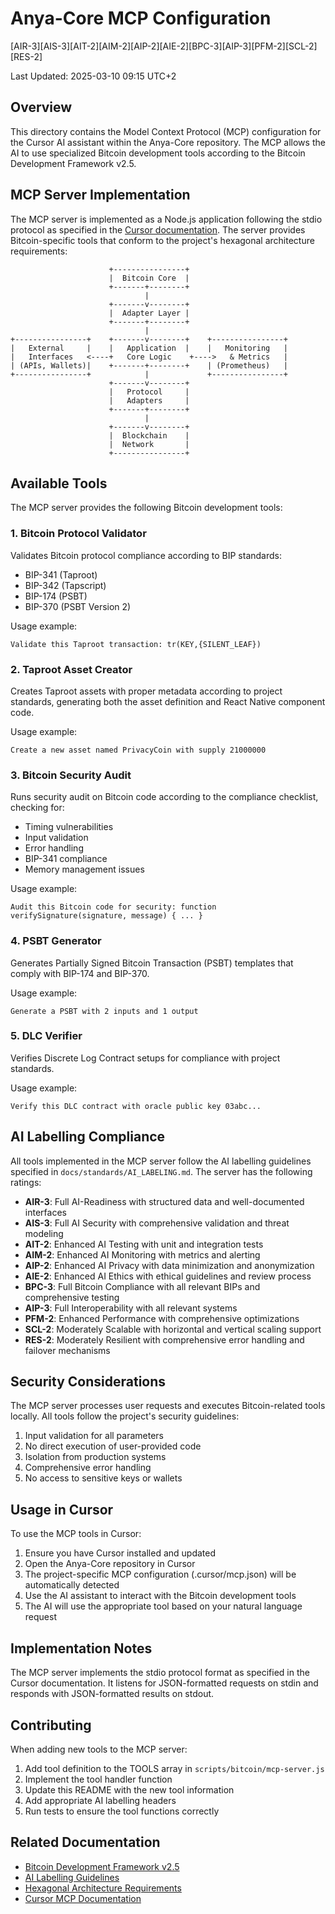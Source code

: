 # Anya-Core MCP Configuration
[AIR-3][AIS-3][AIT-2][AIM-2][AIP-2][AIE-2][BPC-3][AIP-3][PFM-2][SCL-2][RES-2]

Last Updated: 2025-03-10 09:15 UTC+2

## Overview

This directory contains the Model Context Protocol (MCP) configuration for the Cursor AI assistant within the Anya-Core repository. The MCP allows the AI to use specialized Bitcoin development tools according to the Bitcoin Development Framework v2.5.

## MCP Server Implementation

The MCP server is implemented as a Node.js application following the stdio protocol as specified in the [Cursor documentation](https://docs.cursor.com/context/model-context-protocol). The server provides Bitcoin-specific tools that conform to the project's hexagonal architecture requirements:

```
                      +----------------+
                      |  Bitcoin Core  |
                      +-------+--------+
                              |
                      +-------v--------+
                      |  Adapter Layer |
                      +-------+--------+
                              |
+----------------+    +-------v--------+    +----------------+
|   External     |    |   Application  |    |   Monitoring   |
|   Interfaces   <----+   Core Logic    +---->   & Metrics   |
| (APIs, Wallets)|    +-------+--------+    | (Prometheus)   |
+----------------+            |             +----------------+
                      +-------v--------+
                      |   Protocol     |
                      |   Adapters     |
                      +-------+--------+
                              |
                      +-------v--------+
                      |  Blockchain    |
                      |  Network       |
                      +----------------+
```

## Available Tools

The MCP server provides the following Bitcoin development tools:

### 1. Bitcoin Protocol Validator

Validates Bitcoin protocol compliance according to BIP standards:

* BIP-341 (Taproot)
* BIP-342 (Tapscript)
* BIP-174 (PSBT)
* BIP-370 (PSBT Version 2)

Usage example:
```
Validate this Taproot transaction: tr(KEY,{SILENT_LEAF})
```

### 2. Taproot Asset Creator

Creates Taproot assets with proper metadata according to project standards, generating both the asset definition and React Native component code.

Usage example:
```
Create a new asset named PrivacyCoin with supply 21000000
```

### 3. Bitcoin Security Audit

Runs security audit on Bitcoin code according to the compliance checklist, checking for:

* Timing vulnerabilities
* Input validation
* Error handling
* BIP-341 compliance
* Memory management issues

Usage example:
```
Audit this Bitcoin code for security: function verifySignature(signature, message) { ... }
```

### 4. PSBT Generator

Generates Partially Signed Bitcoin Transaction (PSBT) templates that comply with BIP-174 and BIP-370.

Usage example:
```
Generate a PSBT with 2 inputs and 1 output
```

### 5. DLC Verifier

Verifies Discrete Log Contract setups for compliance with project standards.

Usage example:
```
Verify this DLC contract with oracle public key 03abc...
```

## AI Labelling Compliance

All tools implemented in the MCP server follow the AI labelling guidelines specified in `docs/standards/AI_LABELING.md`. The server has the following ratings:

* **AIR-3**: Full AI-Readiness with structured data and well-documented interfaces
* **AIS-3**: Full AI Security with comprehensive validation and threat modeling
* **AIT-2**: Enhanced AI Testing with unit and integration tests
* **AIM-2**: Enhanced AI Monitoring with metrics and alerting
* **AIP-2**: Enhanced AI Privacy with data minimization and anonymization
* **AIE-2**: Enhanced AI Ethics with ethical guidelines and review process
* **BPC-3**: Full Bitcoin Compliance with all relevant BIPs and comprehensive testing
* **AIP-3**: Full Interoperability with all relevant systems
* **PFM-2**: Enhanced Performance with comprehensive optimizations
* **SCL-2**: Moderately Scalable with horizontal and vertical scaling support
* **RES-2**: Moderately Resilient with comprehensive error handling and failover mechanisms

## Security Considerations

The MCP server processes user requests and executes Bitcoin-related tools locally. All tools follow the project's security guidelines:

1. Input validation for all parameters
2. No direct execution of user-provided code
3. Isolation from production systems
4. Comprehensive error handling
5. No access to sensitive keys or wallets

## Usage in Cursor

To use the MCP tools in Cursor:

1. Ensure you have Cursor installed and updated
2. Open the Anya-Core repository in Cursor
3. The project-specific MCP configuration (.cursor/mcp.json) will be automatically detected
4. Use the AI assistant to interact with the Bitcoin development tools
5. The AI will use the appropriate tool based on your natural language request

## Implementation Notes

The MCP server implements the stdio protocol format as specified in the Cursor documentation. It listens for JSON-formatted requests on stdin and responds with JSON-formatted results on stdout.

## Contributing

When adding new tools to the MCP server:

1. Add tool definition to the TOOLS array in `scripts/bitcoin/mcp-server.js`
2. Implement the tool handler function
3. Update this README with the new tool information
4. Add appropriate AI labelling headers
5. Run tests to ensure the tool functions correctly

## Related Documentation

* [Bitcoin Development Framework v2.5](../docs/bitcoin-framework.md)
* [AI Labelling Guidelines](../docs/standards/AI_LABELING.md)
* [Hexagonal Architecture Requirements](../docs/hexagonal-architecture.md)
* [Cursor MCP Documentation](https://docs.cursor.com/context/model-context-protocol) 